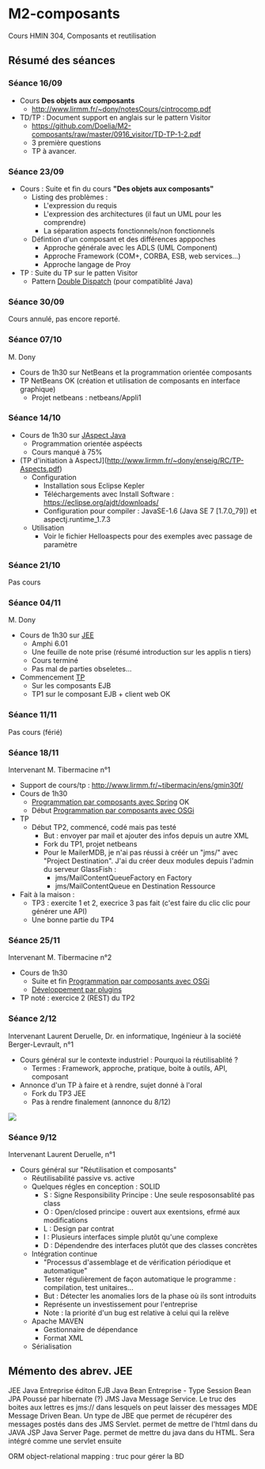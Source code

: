 # M2-composants
Cours HMIN 304, Composants et reutilisation

## Résumé des séances

### Séance 16/09

- Cours **Des objets aux composants**
	- http://www.lirmm.fr/~dony/notesCours/cintrocomp.pdf
- TD/TP : Document support en anglais sur le pattern Visitor
	- https://github.com/Doelia/M2-composants/raw/master/0916_visitor/TD-TP-1-2.pdf
	- 3 première questions
    - TP à avancer.


### Séance 23/09

- Cours : Suite et fin du cours **"Des objets aux composants"**
    - Listing des problèmes :
        - L'expression du requis
        - L'expression des architectures (il faut un UML pour les comprendre)
        - La séparation aspects fonctionnels/non fonctionnels
    - Défintion d'un composant et des différences apppoches
        - Approche générale avec les ADLS (UML Component)
        - Approche Framework (COM+, CORBA, ESB, web services...)
        - Approche langage de Proy
- TP : Suite du TP sur le patten Visitor
    - Pattern [Double Dispatch](https://fr.wikibooks.org/wiki/Patrons_de_conception/Double-dispatch) (pour compatiblité Java)

### Séance 30/09
Cours annulé, pas encore reporté.

### Séance 07/10
M. Dony
- Cours de 1h30 sur NetBeans et la programmation orientée composants
- TP NetBeans OK (création et utilisation de composants en interface graphique)
	- Projet netbeans : netbeans/Appli1

### Séance 14/10
- Cours de 1h30 sur [JAspect Java](http://www.lirmm.fr/~dony/notesCours/aspects.pdf)
  - Programmation orientée aspéects
  - Cours manqué à 75%
- (TP d'initiation à AspectJ](http://www.lirmm.fr/~dony/enseig/RC/TP-Aspects.pdf)
  - Configuration
    - Installation sous Eclipse Kepler
    - Téléchargements avec Install Software : https://eclipse.org/ajdt/downloads/
    - Configuration pour compiler : JavaSE-1.6 (Java SE 7 [1.7.0_79]) et aspectj.runtime_1.7.3
  - Utilisation
	 - Voir le fichier Helloaspects pour des exemples avec passage de paramètre

### Séance 21/10
Pas cours

### Séance 04/11
M. Dony  
- Cours de 1h30 sur [JEE](http://www.lirmm.fr/~dony/notesCours/cejb.pdf)
  - Amphi 6.01
  - Une feuille de note prise (résumé introduction sur les applis n tiers)
  - Cours terminé
  - Pas mal de parties obseletes...
- Commencement [TP](http://www.lirmm.fr/~tibermacin/ens/gmin30f/tp/01_ejb/tp_ejb1.pdf)
  - Sur les composants EJB
  - TP1 sur le composant EJB + client web OK

### Séance 11/11
Pas cours (férié)

### Séance 18/11
Intervenant M. Tibermacine n°1
- Support de cours/tp : http://www.lirmm.fr/~tibermacin/ens/gmin30f/
- Cours de 1h30
    - [Programmation par composants avec Spring](http://www.lirmm.fr/~tibermacin/ens/gmin30f/cours/cours1.pdf) OK
    - Début [Programmation par composants avec OSGi](http://www.lirmm.fr/~tibermacin/ens/gmin30f/cours/cours2.pdf)
- TP
    - Début TP2, commencé, codé mais pas testé
        - But : envoyer par mail et ajouter des infos depuis un autre XML
        - Fork du TP1, projet netbeans
        - Pour le MailerMDB, je n'ai pas réussi à créér un "jms/" avec "Project Destination". J'ai du créer deux modules depuis l'admin du serveur GlassFish :
            - jms/MailContentQueueFactory en Factory
            - jms/MailContentQueue en Destination Ressource
- Fait à la maison :
    - TP3 : exercite 1 et 2, execrice 3 pas fait (c'est faire du clic clic pour générer une API)
    - Une bonne partie du TP4

### Séance 25/11
Intervenant M. Tibermacine n°2
- Cours de 1h30
    - Suite et fin [Programmation par composants avec OSGi](http://www.lirmm.fr/~tibermacin/ens/gmin30f/cours/cours2.pdf)
    - [Développement par plugins](http://www.lirmm.fr/~tibermacin/ens/gmin30f/cours/cours3.pdf)
- TP noté : exercice 2 (REST) du TP2

### Séance 2/12
Intervenant Laurent Deruelle, Dr. en informatique, Ingénieur à la société Berger-Levrault, n°1
- Cours général sur le contexte industriel : Pourquoi la réutilisablité ?
  - Termes : Framework, approche, pratique, boite à outils, API, composant
- Annonce d'un TP à faire et à rendre, sujet donné à l'oral
    - Fork du TP3 JEE
    - Pas à rendre finalement (annonce du 8/12)

![](http://i.prntscr.com/e3c0621774d844b088d9411678d54b46.png)

### Séance 9/12
Intervenant Laurent Deruelle, n°1
- Cours général sur "Réutilisation et composants"
    - Réutilisabilité passive vs. active
    - Quelques régles en conception : SOLID
        - S : Signe Responsibility Principe : Une seule resposonsablité pas class
        - O : Open/closed principe : ouvert aux exentsions, efrmé aux modifications
        - L : Design par contrat
        - I : Plusieurs interfaces simple plutôt qu'une complexe
        - D : Dépendendre des interfaces plutôt que des classes concrètes
    - Intégration continue
        - "Processus d'assemblage et de vérification périodique et automatique"
        - Tester régulièrement de façon automatique le programme : compilation, test unitaires...
        - But : Détecter les anomalies lors de la phase où ils sont introduits
        - Représente un investissement pour l'entreprise
        - Note : la priorité d'un bug est relative à celui qui la relève
    - Apache MAVEN
        - Gestionnaire de dépendance
        - Format XML
    - Sérialisation

## Mémento des abrev. JEE
JEE Java Entreprise éditon
EJB Java Bean Entreprise
    - Type Session Bean
JPA Poussé par hibernate (?)
JMS Java Message Service. Le truc des boites aux lettres es jms:// dans lesquels on peut laisser des messages
MDE Message Driven Bean. Un type de JBE que permet de récupérer des messages postés dans des JMS
Servlet. permet de mettre de l'html dans du JAVA
JSP Java Server Page. permet de mettre du java dans du HTML. Sera intégré comme une servlet ensuite

ORM object-relational mapping  : truc pour gérer la BD
